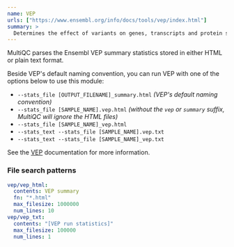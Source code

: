```yaml
---
name: VEP
urls: ["https://www.ensembl.org/info/docs/tools/vep/index.html"]
summary: >
  Determines the effect of variants on genes, transcripts and protein sequences, as well as regulatory regions
---
```


<!--
~~~~~ DO NOT EDIT ~~~~~
This file is autogenerated from the MultiQC module python docstring.
Do not edit the markdown, it will be overwritten.

File path for the source of this content: test-data/data/modules/vep/vep.py
~~~~~~~~~~~~~~~~~~~~~~~
-->

MultiQC parses the Ensembl VEP summary statistics stored in either HTML or plain text format.

Beside VEP's default naming convention, you can run VEP with one of the options below to use this module:

- `--stats_file [OUTPUT_FILENAME]_summary.html` _(VEP's default naming convention)_
- `--stats_file [SAMPLE_NAME].vep.html` _(without the `vep` or `summary` suffix, MultiQC will ignore the HTML files)_
- `--stats_file [SAMPLE_NAME]_vep.html`
- `--stats_text --stats_file [SAMPLE_NAME].vep.txt`
- `--stats_text --stats_file [SAMPLE_NAME]_vep.txt`

See the [VEP](https://www.ensembl.org/info/docs/tools/vep/vep_formats.html#stats)
documentation for more information.

### File search patterns

```yaml
vep/vep_html:
  contents: VEP summary
  fn: "*.html"
  max_filesize: 1000000
  num_lines: 10
vep/vep_txt:
  contents: "[VEP run statistics]"
  max_filesize: 100000
  num_lines: 1
```
